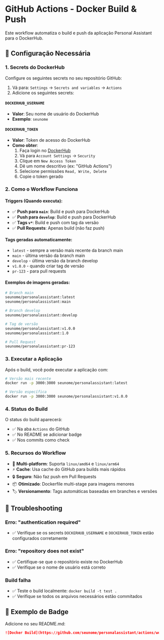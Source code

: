 # GitHub Actions - Docker Build & Push

Este workflow automatiza o build e push da aplicação Personal Assistant para o DockerHub.

## 🔧 Configuração Necessária

### 1. Secrets do DockerHub

Configure os seguintes secrets no seu repositório GitHub:

1. Vá para: `Settings` → `Secrets and variables` → `Actions`
2. Adicione os seguintes secrets:

#### `DOCKERHUB_USERNAME`
- **Valor**: Seu nome de usuário do DockerHub
- **Exemplo**: `seunome`

#### `DOCKERHUB_TOKEN`
- **Valor**: Token de acesso do DockerHub
- **Como obter**:
  1. Faça login no [DockerHub](https://hub.docker.com)
  2. Vá para `Account Settings` → `Security`
  3. Clique em `New Access Token`
  4. Dê um nome descritivo (ex: "GitHub Actions")
  5. Selecione permissões `Read, Write, Delete`
  6. Copie o token gerado

### 2. Como o Workflow Funciona

#### Triggers (Quando executa):
- ✅ **Push para `main`**: Build e push para DockerHub
- ✅ **Push para `develop`**: Build e push para DockerHub  
- ✅ **Tags `v*`**: Build e push com tag da versão
- ✅ **Pull Requests**: Apenas build (não faz push)

#### Tags geradas automaticamente:
- `latest` - sempre a versão mais recente da branch main
- `main` - última versão da branch main
- `develop` - última versão da branch develop
- `v1.0.0` - quando criar tag de versão
- `pr-123` - para pull requests

#### Exemplos de imagens geradas:
```bash
# Branch main
seunome/personalassistant:latest
seunome/personalassistant:main

# Branch develop  
seunome/personalassistant:develop

# Tag de versão
seunome/personalassistant:v1.0.0
seunome/personalassistant:1.0

# Pull Request
seunome/personalassistant:pr-123
```

### 3. Executar a Aplicação

Após o build, você pode executar a aplicação com:

```bash
# Versão mais recente
docker run -p 3000:3000 seunome/personalassistant:latest

# Versão específica
docker run -p 3000:3000 seunome/personalassistant:v1.0.0
```

### 4. Status do Build

O status do build aparecerá:
- ✅ Na aba `Actions` do GitHub
- ✅ No README se adicionar badge
- ✅ Nos commits como check

### 5. Recursos do Workflow

- 🚀 **Multi-platform**: Suporta `linux/amd64` e `linux/arm64`
- ⚡ **Cache**: Usa cache do GitHub para builds mais rápidos
- 🔒 **Seguro**: Não faz push em Pull Requests
- 📦 **Otimizado**: Dockerfile multi-stage para imagens menores
- 🏷️ **Versionamento**: Tags automáticas baseadas em branches e versões

## 🐛 Troubleshooting

### Erro: "authentication required"
- ✅ Verifique se os secrets `DOCKERHUB_USERNAME` e `DOCKERHUB_TOKEN` estão configurados corretamente

### Erro: "repository does not exist"
- ✅ Certifique-se que o repositório existe no DockerHub
- ✅ Verifique se o nome de usuário está correto

### Build falha
- ✅ Teste o build localmente: `docker build -t test .`
- ✅ Verifique se todos os arquivos necessários estão commitados

## 📝 Exemplo de Badge

Adicione no seu README.md:

```markdown
![Docker Build](https://github.com/seunome/personalassistant/actions/workflows/docker-build-push.yml/badge.svg)
```
